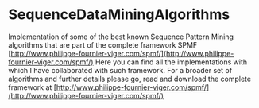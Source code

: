 # SequenceDataMiningAlgorithms
Implementation of some of the best known Sequence Pattern Mining algorithms that are part of the complete framework SPMF [http://www.philippe-fournier-viger.com/spmf/](http://www.philippe-fournier-viger.com/spmf/)
Here you can find all the implementations with which I have collaborated with such framework. For a broader set of algorithms and further details please go, read and download the complete framework at [http://www.philippe-fournier-viger.com/spmf/](http://www.philippe-fournier-viger.com/spmf/)

